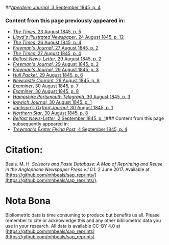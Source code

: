 ##[*Aberdeen Journal*, 3 September 1845, p. 4](https://mhbeals.github.io/sap_html/Aberdeen-Journal/Aberdeen-Journal-3-September-1845-p-4)

### Content from this page previously appeared in:
+ [*The Times*, 23 August 1845, p. 5](https://mhbeals.github.io/sap_html/The-Times/The-Times-23-August-1845-p-5)
+ [*Lloyd's Illustrated Newspaper*, 24 August 1845, p. 12](https://mhbeals.github.io/sap_html/Lloyd's-Illustrated-Newspaper/Lloyd's-Illustrated-Newspaper-24-August-1845-p-12)
+ [*The Times*, 26 August 1845, p. 4](https://mhbeals.github.io/sap_html/The-Times/The-Times-26-August-1845-p-4)
+ [*Freeman's Journal*, 27 August 1845, p. 2](https://mhbeals.github.io/sap_html/Freeman's-Journal/Freeman's-Journal-27-August-1845-p-2)
+ [*The Times*, 27 August 1845, p. 4](https://mhbeals.github.io/sap_html/The-Times/The-Times-27-August-1845-p-4)
+ [*Belfast News-Letter*, 29 August 1845, p. 2](https://mhbeals.github.io/sap_html/Belfast-News-Letter/Belfast-News-Letter-29-August-1845-p-2)
+ [*Freeman's Journal*, 29 August 1845, p. 2](https://mhbeals.github.io/sap_html/Freeman's-Journal/Freeman's-Journal-29-August-1845-p-2)
+ [*Freeman's Journal*, 29 August 1845, p. 3](https://mhbeals.github.io/sap_html/Freeman's-Journal/Freeman's-Journal-29-August-1845-p-3)
+ [*Hull Packet*, 29 August 1845, p. 6](https://mhbeals.github.io/sap_html/Hull-Packet/Hull-Packet-29-August-1845-p-6)
+ [*Newcastle Courant*, 29 August 1845, p. 8](https://mhbeals.github.io/sap_html/Newcastle-Courant/Newcastle-Courant-29-August-1845-p-8)
+ [*Examiner*, 30 August 1845, p. 7](https://mhbeals.github.io/sap_html/Examiner/Examiner-30-August-1845-p-7)
+ [*Examiner*, 30 August 1845, p. 8](https://mhbeals.github.io/sap_html/Examiner/Examiner-30-August-1845-p-8)
+ [*Hampshire Portsmouth Telegraph*, 30 August 1845, p. 3](https://mhbeals.github.io/sap_html/Hampshire-Portsmouth-Telegraph/Hampshire-Portsmouth-Telegraph-30-August-1845-p-3)
+ [*Ipswich Journal*, 30 August 1845, p. 1](https://mhbeals.github.io/sap_html/Ipswich-Journal/Ipswich-Journal-30-August-1845-p-1)
+ [*Jackson's Oxford Journal*, 30 August 1845, p. 1](https://mhbeals.github.io/sap_html/Jackson's-Oxford-Journal/Jackson's-Oxford-Journal-30-August-1845-p-1)
+ [*Northern Star*, 30 August 1845, p. 8](https://mhbeals.github.io/sap_html/Northern-Star/Northern-Star-30-August-1845-p-8)
+ [*Belfast News-Letter*, 2 September 1845, p. 1](https://mhbeals.github.io/sap_html/Belfast-News-Letter/Belfast-News-Letter-2-September-1845-p-1)### Content from this page subsequently appeared in:
+ [*Trewman's Exeter Flying Post*, 4 September 1845, p. 4](https://mhbeals.github.io/sap_html/Trewman's-Exeter-Flying-Post/Trewman's-Exeter-Flying-Post-4-September-1845-p-4)
                    
# Citation: 

Beals. M. H. *Scissors and Paste Database: A Map of Reprinting and Reuse in the Anglophone Newspaper Press v.1.0.1.* 2 June 2017. Available at [https://github.com/mhbeals/sap_reprints/](https://github.com/mhbeals/sap_reprints/). 
                    
# Nota Bona

Bibliometric data is time consuming to produce but benefits us all. Please remember to cite or acknowledge this and any other bibliometric data you use in your research. All data is available CC-BY 4.0 at [https://github.com/mhbeals/sap_reprints](https://github.com/mhbeals/sap_reprints)